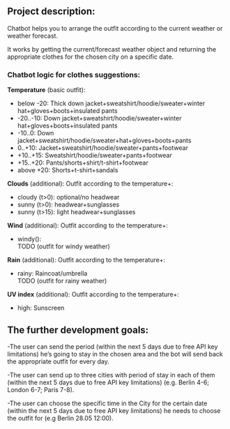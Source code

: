 <h2>Project description:</h2>
Сhatbot helps you to arrange the outfit according to the current weather or weather forecast.

It works by getting the current/forecast weather object and returning the appropriate clothes for the chosen city on a specific date.

<h3>Chatbot logic for clothes suggestions:</h3>

<b>Temperature</b> (basic outfit):
<ul>
<li>below -20: Thick down jacket+sweatshirt/hoodie/sweater+winter hat+gloves+boots+insulated pants</li>
<li>-20..-10: Down jacket+sweatshirt/hoodie/sweater+winter hat+gloves+boots+insulated pants</li>
<li>-10..0: Down jacket+sweatshirt/hoodie/sweater+hat+gloves+boots+pants</li>
<li>0..+10: Jacket+sweatshirt/hoodie/sweater+pants+footwear</li>
<li>+10..+15: Sweatshirt/hoodie/sweater+pants+footwear</li>
<li>+15..+20: Pants/shorts+shirt/t-shirt+footwear</li>
<li>above +20: Shorts+t-shirt+sandals</li>
</ul>

<b>Clouds</b> (additional):
Outfit according to the temperature+:
<ul>
<li>cloudy (t>0): optional/no headwear</li>
<li>sunny (t>0): headwear+sunglasses</li>
<li>sunny (t>15): light headwear+sunglasses</li>
</ul>


<b>Wind</b> (additional):
Outfit according to the temperature+:
<ul>
<li>windy(): </li>
TODO (outfit for windy weather)
</ul>

<b>Rain</b> (additional):
Outfit according to the temperature+:
<ul>
<li>rainy: Raincoat/umbrella</li>
TODO (outfit for rainy weather)
</ul>

<b>UV index</b> (additional):
Outfit according to the temperature+:
<ul>
<li>high: Sunscreen </li>
</ul>

<h2>The further development goals:</h2>

-The user can send the period (within the next 5 days due to free API key limitations) he’s going to stay in the chosen area and the bot will send back the appropriate outfit for every day.

-The user can send up to three cities with period of stay in each of them (within the next 5 days due to free API key limitations) (e.g. Berlin 4-6; London 6-7; Paris 7-8).

-The user can choose the specific time in the City  for the certain date (within the next 5 days due to free API key limitations) he needs to choose the outfit for (e.g Berlin 28.05 12:00).


